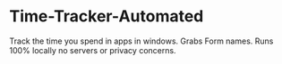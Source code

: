 # Time-Tracker-Automated
Track the time you spend in apps in windows.  Grabs Form names.  Runs 100% locally no servers or privacy concerns.  
